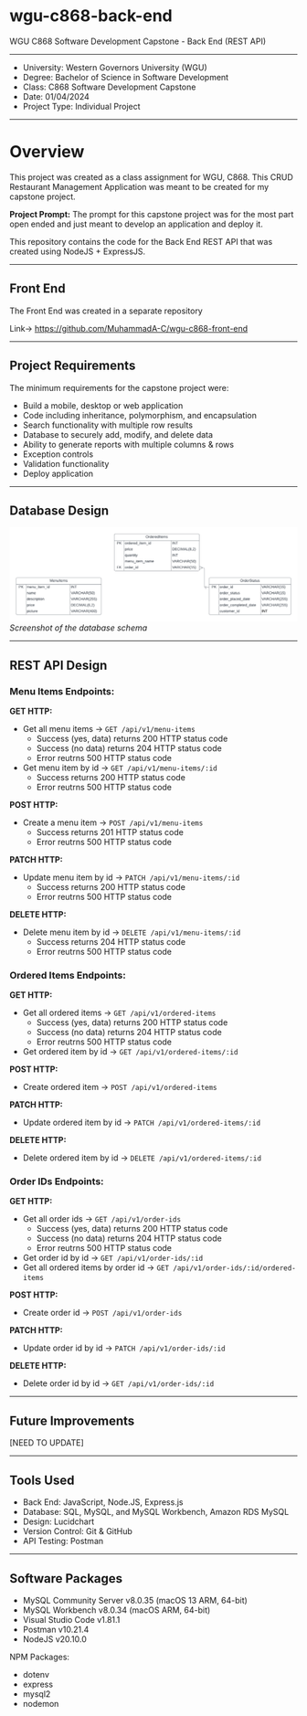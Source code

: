 # wgu-c868-back-end
WGU C868 Software Development Capstone - Back End (REST API)

---

* University: Western Governors University (WGU)
* Degree: Bachelor of Science in Software Development
* Class: C868 Software Development Capstone
* Date: 01/04/2024
* Project Type: Individual Project

---

# Overview

This project was created as a class assignment for WGU, C868. This CRUD Restaurant Management Application was meant to be created for my capstone project.

**Project Prompt:** The prompt for this capstone project was for the most part open ended and just meant to develop an application and deploy it.

This repository contains the code for the Back End REST API that was created using NodeJS + ExpressJS.

---

## Front End

The Front End was created in a separate repository

Link-> https://github.com/MuhammadA-C/wgu-c868-front-end

---

## Project Requirements

The minimum requirements for the capstone project were:

* Build a mobile, desktop or web application
* Code including inheritance, polymorphism, and encapsulation
* Search functionality with multiple row results
* Database to securely add, modify, and delete data
* Ability to generate reports with multiple columns & rows
* Exception controls
* Validation functionality
* Deploy application

---

## Database Design

![Screenshot of the database schema](https://github.com/MuhammadA-C/wgu-c868-back-end/blob/main/pictures/WGU-C868-Database-ERD%20copy.png)
*Screenshot of the database schema*

---

## REST API Design

### Menu Items Endpoints:
**GET HTTP:**
* Get all menu items -> ```GET /api/v1/menu-items```
  * Success (yes, data) returns 200 HTTP status code 
  * Success (no data) returns 204 HTTP status code
  * Error reutrns 500 HTTP status code
* Get menu item by id -> ```GET /api/v1/menu-items/:id```
  * Success returns 200 HTTP status code 
  * Error reutrns 500 HTTP status code

**POST HTTP:**
* Create a menu item -> ```POST /api/v1/menu-items```
  * Success returns 201 HTTP status code 
  * Error reutrns 500 HTTP status code

**PATCH HTTP:**
* Update menu item by id -> ```PATCH /api/v1/menu-items/:id```
  * Success returns 200 HTTP status code 
  * Error reutrns 500 HTTP status code

**DELETE HTTP:**
* Delete menu item by id -> ```DELETE /api/v1/menu-items/:id```
  * Success returns 204 HTTP status code 
  * Error reutrns 500 HTTP status code


### Ordered Items Endpoints:
**GET HTTP:**
* Get all ordered items -> ```GET /api/v1/ordered-items```
  * Success (yes, data) returns 200 HTTP status code 
  * Success (no data) returns 204 HTTP status code
  * Error reutrns 500 HTTP status code
* Get ordered item by id -> ```GET /api/v1/ordered-items/:id```

**POST HTTP:**
* Create ordered item -> ```POST /api/v1/ordered-items```

**PATCH HTTP:**
* Update ordered item by id -> ```PATCH /api/v1/ordered-items/:id```

**DELETE HTTP:**
* Delete ordered item by id -> ```DELETE /api/v1/ordered-items/:id```


### Order IDs Endpoints:
**GET HTTP:**
* Get all order ids -> ```GET /api/v1/order-ids```
  * Success (yes, data) returns 200 HTTP status code 
  * Success (no data) returns 204 HTTP status code
  * Error reutrns 500 HTTP status code
* Get order id by id -> ```GET /api/v1/order-ids/:id```
* Get all ordered items by order id -> ```GET /api/v1/order-ids/:id/ordered-items```

**POST HTTP:**
* Create order id -> ```POST /api/v1/order-ids```

**PATCH HTTP:**
* Update order id by id -> ```PATCH /api/v1/order-ids/:id```

**DELETE HTTP:**
* Delete order id by id -> ```GET /api/v1/order-ids/:id```


----

## Future Improvements

[NEED TO UPDATE]

---

## Tools Used

* Back End: JavaScript, Node.JS, Express.js
* Database: SQL, MySQL, and MySQL Workbench, Amazon RDS MySQL
* Design: Lucidchart
* Version Control: Git & GitHub
* API Testing: Postman

---

## Software Packages

* MySQL Community Server v8.0.35 (macOS 13 ARM, 64-bit)
* MySQL Workbench v8.0.34 (macOS ARM, 64-bit)
* Visual Studio Code v1.81.1
* Postman v10.21.4
* NodeJS v20.10.0

NPM Packages:
* dotenv
* express
* mysql2
* nodemon
